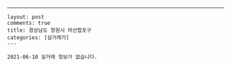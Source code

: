 ---
    layout: post
    comments: true
    title: 경상남도 창원시 마산합포구
    categories: [실거래가]
    ---

    2021-06-10 실거래 정보가 없습니다.

    